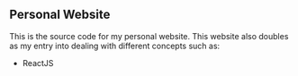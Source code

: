 ## Personal Website

This is the source code for my personal website. This website also doubles as my entry into dealing with different concepts such as:

- ReactJS

